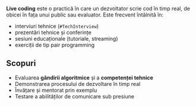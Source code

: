 **Live coding** este o practică în care un dezvoltator scrie cod în timp real, de obicei în fața unui public sau evaluator. Este frecvent întâlnită în:

- interviuri tehnice (`#TechInterview`)
- prezentări tehnice și conferințe
- sesiuni educaționale (tutoriale, streaming)
- exerciții de tip pair programming

## Scopuri

- Evaluarea **gândirii algoritmice** și a **competenței tehnice**
- Demonstrarea procesului de dezvoltare în timp real
- Învățare și mentorat prin exemplu
- Testare a abilităților de comunicare sub presiune

